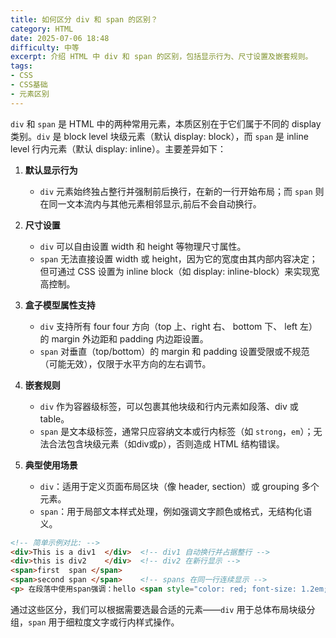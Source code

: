 ```yaml
---
title: 如何区分 div 和 span 的区别？
category: HTML
date: 2025-07-06 18:48
difficulty: 中等
excerpt: 介绍 HTML 中 div 和 span 的区别，包括显示行为、尺寸设置及嵌套规则。
tags:
- CSS
- CSS基础
- 元素区别
---
```


`div` 和 `span` 是 HTML 中的两种常用元素，本质区别在于它们属于不同的 display 类别。`div` 是 block level 块级元素（默认 display: block），而 `span` 是 inline level 行内元素（默认 display: inline）。主要差异如下：

1. **默认显示行为**  
   - `div` 元素始终独占整行并强制前后换行，在新的一行开始布局；而 `span` 则在同一文本流内与其他元素相邻显示,前后不会自动换行。  

2. **尺寸设置**  
   - `div` 可以自由设置 width 和 height 等物理尺寸属性。  
   - `span` 无法直接设置 width 或 height，因为它的宽度由其内部内容决定；但可通过 CSS 设置为 inline block（如 display: inline-block）来实现宽高控制。  

3. **盒子模型属性支持**  
   - `div` 支持所有 four four 方向（top 上、right 右、 bottom 下、 left 左）的 margin 外边距和 padding 内边距设置。  
   - `span` 对垂直（top/bottom）的 margin 和 padding 设置受限或不规范（可能无效），仅限于水平方向的左右调节。  

4. **嵌套规则**  
   - `div` 作为容器级标签，可以包裹其他块级和行内元素如段落、div 或 table。  
   - `span` 是文本级标签，通常只应容纳文本或行内标签（如 `strong`，`em`）；无法合法包含块级元素（如div或p），否则造成 HTML 结构错误。  

5. **典型使用场景**  
   - `div`：适用于定义页面布局区块（像 header, section）或 grouping 多个元素。  
   - `span`：用于局部文本样式处理，例如强调文字颜色或格式，无结构化语义。

```html
<!-- 简单示例对比: -->
<div>This is a div1  </div>  <!-- div1 自动换行并占据整行 -->
<div>this is div2    </div>  <!-- div2 在新行显示 -->
<span>first  span </span>
<span>second span </span>    <!-- spans 在同一行连续显示 -->
<p> 在段落中使用span强调：hello <span style="color: red; font-size: 1.2em;">world</span>！</p>
```

通过这些区分，我们可以根据需要选最合适的元素——`div` 用于总体布局块级分组，`span` 用于细粒度文字或行内样式操作。
